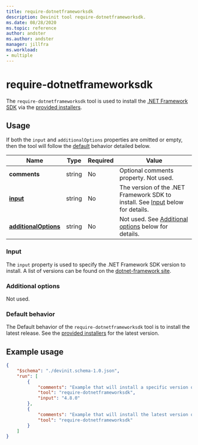 ```yaml
---
title: require-dotnetframeworksdk
description: Devinit tool require-dotnetframeworksdk.
ms.date: 08/28/2020
ms.topic: reference
author: andster
ms.author: andster
manager: jillfra
ms.workload:
- multiple
---
```

# require-dotnetframeworksdk

The `require-dotnetframeworksdk` tool is used to install the [.NET Framework SDK](https://dotnet.microsoft.com/) via the [provided installers](https://dotnet.microsoft.com/download/visual-studio-sdks).

## Usage

If both the `input` and `additionalOptions` properties are omitted or empty, then the tool will follow the [default](#default-behavior) behavior detailed below.

| Name                                             | Type   | Required  | Value                                                                                    |
|--------------------------------------------------|--------|-----------|------------------------------------------------------------------------------------------|
| **comments**                                     | string | No        | Optional comments property. Not used.                                                    |
| [**input**](#input)                              | string | No        | The version of the .NET Framework SDK to install. See [Input](#input) below for details. |
| [**additionalOptions**](#additional-options)     | string | No        | Not used. See [Additional options](#additional-options) below for details.               |

### Input

The `input` property is used to specify the .NET Framework SDK version to install. A list of versions can be found on the [dotnet-framework site](https://dotnet.microsoft.com/download/visual-studio-sdks).

### Additional options

Not used.

### Default behavior

The Default behavior of the `require-dotnetframeworksdk` tool is to install the latest release. See the [provided installers](https://dotnet.microsoft.com/download/visual-studio-sdks) for the latest version.

## Example usage

```json
{
    "$schema": "./devinit.schema-1.0.json",
    "run": [
        {
            "comments": "Example that will install a specific version of the .NET Framework SDK.",
            "tool": "require-dotnetframeworksdk",
            "input": "4.8.0"
        },
        {
            "comments": "Example that will install the latest version of the .NET Framework SDK.",
            "tool": "require-dotnetframeworksdk"
        }
    ]
}
```
